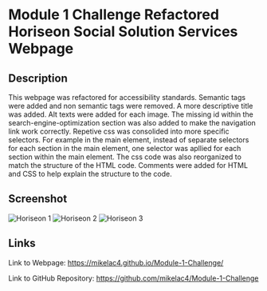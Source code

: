 # Module 1 Challenge Refactored Horiseon Social Solution Services Webpage

## Description
This webpage was refactored for accessibility standards. Semantic tags were added and non semantic tags were removed. A more descriptive title was added. Alt texts were added for each image. The missing id within the search-engine-optimization section was also added to make the navigation link work correctly. Repetive css was consolided into more specific selectors. For example in the main element, instead of separate selectors for each section in the main element, one selector was apllied for each section within the main element. The css code was also reorganized to match the structure of the HTML code. Comments were added for HTML and CSS to help explain the structure to the code.

## Screenshot

![Horiseon 1](https://user-images.githubusercontent.com/112447725/190943773-54435b52-7e46-4d84-9f4f-f1d106e2ec2c.png)
![Horiseon 2](https://user-images.githubusercontent.com/112447725/190943777-4899593d-a9b8-420c-89c2-f45c2e226fa1.png)
![Horiseon 3](https://user-images.githubusercontent.com/112447725/190943948-4502fe31-93f6-4488-afec-c7e1ed0b1f33.png)

## Links

Link to Webpage: https://mikelac4.github.io/Module-1-Challenge/

Link to GitHub Repository: https://github.com/mikelac4/Module-1-Challenge 


